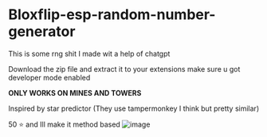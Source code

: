 # Bloxflip-esp-random-number-generator
This is some rng shit I made wit a help of chatgpt


Download the zip file and extract it to your extensions make sure u got developer mode enabled


**ONLY WORKS ON MINES AND TOWERS**


Inspired by star predictor (They use tampermonkey I think but pretty similar)

50 ⭐ and Ill make it method based
![image](https://github.com/Semailol/Bloxflip-esp/assets/143439667/98d9da6b-5ab1-4bbf-b4a2-cb6f5a4cf393)
